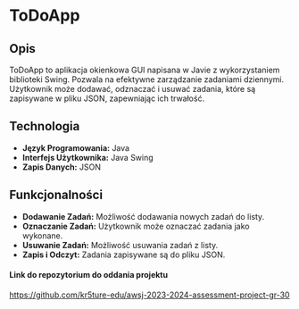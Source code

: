 # ToDoApp

## Opis
ToDoApp to aplikacja okienkowa GUI napisana w Javie z wykorzystaniem biblioteki Swing. Pozwala na efektywne zarządzanie zadaniami dziennymi. Użytkownik może dodawać, odznaczać i usuwać zadania, które są zapisywane w pliku JSON, zapewniając ich trwałość.

## Technologia
- **Język Programowania:** Java
- **Interfejs Użytkownika:** Java Swing
- **Zapis Danych:** JSON

## Funkcjonalności
- **Dodawanie Zadań:** Możliwość dodawania nowych zadań do listy.
- **Oznaczanie Zadań:** Użytkownik może oznaczać zadania jako wykonane.
- **Usuwanie Zadań:** Możliwość usuwania zadań z listy.
- **Zapis i Odczyt:** Zadania zapisywane są do pliku JSON.

#### Link do repozytorium do oddania projektu
https://github.com/kr5ture-edu/awsj-2023-2024-assessment-project-gr-30
